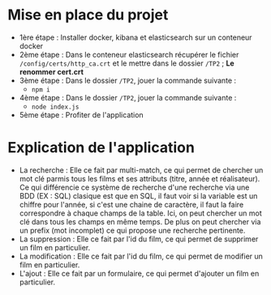 # Mise en place du projet

 - 1ère étape : Installer docker, kibana et elasticsearch sur un conteneur docker
 - 2ème étape : Dans le conteneur elasticsearch récupérer le fichier `/config/certs/http_ca.crt` et le mettre dans le dossier `/TP2` ; **Le renommer cert.crt**
 - 3ème étape : Dans le dossier `/TP2`, jouer la commande suivante :
    - <code>npm i</code>
 - 4ème étape : Dans le dossier `/TP2`, jouer la commande suivante :
    - <code>node index.js</code>
 - 5ème étape : Profiter de l'application

# Explication de l'application

 - La recherche : Elle ce fait par multi-match, ce qui permet de chercher un mot clé parmis tous les films et ses attributs (titre, année et réalisateur). Ce qui différencie ce système de recherche d'une recherche via une BDD (EX : SQL) clasique est que en SQL, il faut voir si la variable est un chiffre pour l'année, si c'est une chaine de caractère, il faut la faire correspondre à chaque champs de la table. Ici, on peut chercher un mot clé dans tous les champs en même temps. De plus on peut chercher via un prefix (mot incomplet) ce qui propose une recherche pertinente.
 - La suppression : Elle ce fait par l'id du film, ce qui permet de supprimer un film en particulier.
 - La modification : Elle ce fait par l'id du film, ce qui permet de modifier un film en particulier.
 - L'ajout : Elle ce fait par un formulaire, ce qui permet d'ajouter un film en particulier.